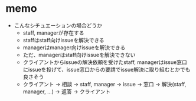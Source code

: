 # memo

- こんなシチュエーションの場合どうか
  - staff, managerが存在する
  - staffはstaff向けissueを解決できる
  - managerはmanager向けissueを解決できる
  - ただ、managerはstaff向けissueを解決できない
  - クライアントからissueの解決依頼を受けたstaff, managerはissue窓口にissueを投げて、issue窓口からの要請でissue解決に取り組むとかでも良さそう
  - クライアント -> 相談 -> staff, manager -> issue -> 窓口 -> 解決(staff, manager, ...) -> 返答 -> クライアント
